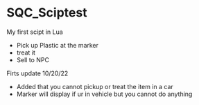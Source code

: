 # SQC_Sciptest
My first scipt in Lua

* Pick up Plastic at the marker
* treat it 
* Sell to NPC

Firts update 10/20/22
* Added that you cannot pickup or treat the item in a car
* Marker will display if ur in vehicle but you cannot do anything
